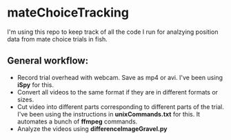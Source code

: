 # mateChoiceTracking

I'm using this repo to keep track of all the code I run for analzying position data from mate choice trials in fish. 

## General workflow:
* Record trial overhead with webcam. Save as mp4 or avi. I've been using **iSpy** for this.
* Convert all videos to the same format if they are in different formats or sizes.
* Cut video into different parts corresponding to different parts of the trial. I've been using the instructions in **unixCommands.txt** for this. It automates a bunch of **ffmpeg** commands.
* Analyze the videos using **differenceImageGravel.py**
